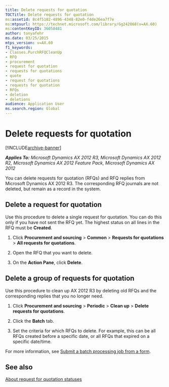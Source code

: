 ```yaml
---
title: Delete requests for quotation
TOCTitle: Delete requests for quotation
ms:assetid: 8c4f5102-4896-4348-82e0-f4de26ea7f7e
ms:mtpsurl: https://technet.microsoft.com/library/Gg242868(v=AX.60)
ms:contentKeyID: 36058481
author: tonyafehr
ms.date: 03/25/2015
mtps_version: v=AX.60
f1_keywords:
- Classes.PurchRFQCleanUp
- RFQ
- procurement
- request for quotation
- requests for quotations
- quote
- request for quotations
- requests for quotation
- RFQs
- deletion
- deletions
audience: Application User
ms.search.region: Global
---
```


# Delete requests for quotation 


[!INCLUDE[archive-banner](includes/archive-banner.md)]


_**Applies To:** Microsoft Dynamics AX 2012 R3, Microsoft Dynamics AX 2012 R2, Microsoft Dynamics AX 2012 Feature Pack, Microsoft Dynamics AX 2012_

You can delete requests for quotation (RFQs) and RFQ replies from Microsoft Dynamics AX 2012 R3. The corresponding RFQ journals are not deleted, but remain as a record in the system.

## Delete a request for quotation

Use this procedure to delete a single request for quotation. You can do this only if you have not sent the RFQ yet. The highest status on all lines in the RFQ must be **Created**.

1.  Click **Procurement and sourcing** \> **Common** \> **Requests for quotations** \> **All requests for quotations**.

2.  Open the RFQ that you want to delete.

3.  On the **Action Pane**, click **Delete**.

## Delete a group of requests for quotation

Use this procedure to clean up AX 2012 R3 by deleting old RFQs and the corresponding replies that you no longer need.

1.  Click **Procurement and sourcing** \> **Periodic** \> **Clean up** \> **Delete requests for quotations**.

2.  Click the **Batch** tab.

3.  Set the criteria for which RFQs to delete. For example, this can be all RFQs created before a specific date, or all RFQs that expired on a specific date/time.

For more information, see [Submit a batch processing job from a form](submit-a-batch-processing-job-from-a-form.md).

## See also

[About request for quotation statuses](about-request-for-quotation-statuses.md)

  



